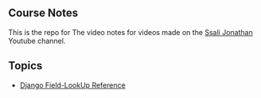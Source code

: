 ## Course Notes
This is the repo for The video notes for videos made on the [Ssali Jonathan](https://www.youtube.com/channel/UC4AYRvDw3yh-ChonxxW6VLA) Youtube channel.



## Topics
- [Django Field-LookUp Reference](./docs/field-lookups.md)